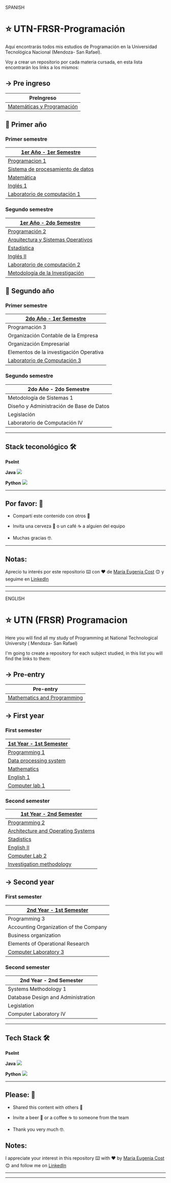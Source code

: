 SPANISH

# :star: UTN-FRSR-Programación

Aquí encontrarás todos mis estudios de Programación en la Universidad Tecnológica Nacional (Mendoza- San Rafael).

Voy a crear un repositorio por cada materia cursada, en esta lista encontrarán los links a los mismos:

## -> Pre ingreso

| PreIngreso |
| -----------|
| [Matemáticas y Programación](https://github.com/eugenia1984/UTNFRSR-ingreso) |

## :book: Primer año

### Primer semestre

| [**1er Año - 1er Semestre**](https://github.com/eugenia1984/UTN-FRSR-Programacion/tree/main/01_year/01_semester) |
| ---------------------- |
| [Programacion 1](https://github.com/eugenia1984/UTN-FRSR-Programacion/tree/main/01_year/01_semester/prograamcion1) |
| [Sistema de procesamiento de datos](https://github.com/eugenia1984/UTN-FRSR-Programacion/tree/main/01_year/01_semester/sdpd) |
| [Matemática](https://github.com/eugenia1984/UTN-FRSR-Programacion/tree/main/01_year/01_semester/matematica1) |
| [Inglés 1](https://github.com/eugenia1984/UTN-FRSR-Programacion/tree/main/01_year/01_semester/ingles) |
| [Laboratorio de computación 1](https://github.com/eugenia1984/UTN-FRSR-Programacion/tree/main/01_year/01_semester/laboratorio1) |

### Segundo semestre

| [**1er Año - 2do Semestre**](https://github.com/eugenia1984/UTN-FRSR-Programacion-1year-2semester) |
| ---------------------- |
| [Programación 2](https://github.com/eugenia1984/UTN-FRSR-Programacion-1year-2semester/tree/main/programacion2) |
| [Arquitectura y Sistemas Operativos](https://github.com/eugenia1984/UTN-FRSR-Programacion-1year-2semester/tree/main/arquitectura_sistemas_operativos) |
| [Estadística](https://github.com/eugenia1984/UTN-FRSR-Programacion-1year-2semester/tree/main/estadistica) |
| [Inglés II](https://github.com/eugenia1984/UTN-FRSR-Programacion-1year-2semester/tree/main/ingles2) |
| [Laboratorio de computación 2](https://github.com/eugenia1984/UTN-FRSR-Programacion-1year-2semester/tree/main/laboratorio2) |
| [Metodología de la Investigación](https://github.com/eugenia1984/UTN-FRSR-Programacion-1year-2semester/tree/main/metodologia_investigacion) |


## :book: Segundo año


### Primer semestre

| [**2do Año - 1er Semestre**](https://github.com/eugenia1984/UTN-FRSR-Programacion/tree/main/2do_anio_1er_semestre) |
| ---------------------- |
| Programación 3 |
| Organización Contable de la Empresa |
| Organización Empresarial |
| Elementos de la investigación Operativa |
| [Laboratorio de Computación 3](https://github.com/eugenia1984/UTN-FRSR-Programacion/tree/main/2do_anio_1er_semestre/laboratorioIII) |


### Segundo semestre

| 2do Año - 2do Semestre |
| ---------------------- |
| Metodología de Sistemas 1 |
| Diseño y Administración de Base de Datos |
| Legislación |
| Laboratorio de Computación IV |

---

## Stack teconológico 🛠️

**PseInt**

**Java** <img src="https://img.icons8.com/color/48/000000/java-coffee-cup-logo--v1.png"/>

**Python** <img src="https://img.icons8.com/color/48/000000/python--v1.png"/>

---


## Por favor: 🎁

- Compartí este contenido con otros 📢

- Invita una cerveza 🍺 o un café ☕ a alguien del equipo

- Muchas gracias 🤓.


---

## Notas: 

Aprecio tu interés por este repositorio ⌨️ con ❤️ de [María Eugenia Cost](https://github.com/eugenia1984)  😊 y seguime en [LinkedIn](https://www.linkedin.com/in/maríaeugeniacosta/)

---
---



ENGLISH 

# :star: UTN (FRSR) Programacion

Here you will find all my study of Programming at  National Technological University ( Mendoza- San Rafael)

I'm going to create a repository for each subject studied, in this list you will find the links to them:

## -> Pre-entry

| Pre-entry |
| --------- |
|  [Mathematics and Programming](https://github.com/eugenia1984/UTN-FRSR-Programacion/tree/main/pre) |

## -> First year

### First semester

| [**1st Year - 1st Semester**](https://github.com/eugenia1984/UTN-FRSR-Programacion/tree/main/01_year/01_semester) |
| ----------------------- |
| [Programming 1](https://github.com/eugenia1984/UTN-FRSR-Programacion/tree/main/01_year/01_semester/prograamcion1) |
|  [Data processing system](https://github.com/eugenia1984/UTN-FRSR-Programacion/tree/main/01_year/01_semester/sdpd) |
| [Mathematics](https://github.com/eugenia1984/UTN-FRSR-Programacion/tree/main/01_year/01_semester/matematica1) |
| [English 1](https://github.com/eugenia1984/UTN-FRSR-Programacion/tree/main/01_year/01_semester/ingles) |
| [Computer lab 1](https://github.com/eugenia1984/UTN-FRSR-Programacion/tree/main/01_year/01_semester/laboratorio1) |

### Second semester

| [**1st Year - 2nd Semester**](https://github.com/eugenia1984/UTN-FRSR-Programacion-1year-2semester) |
| ----------------------- |
| [Programming 2](https://github.com/eugenia1984/UTN-FRSR-Programacion-1year-2semester/tree/main/programacion2) |
| [Architecture and Operating Systems](https://github.com/eugenia1984/UTN-FRSR-Programacion-1year-2semester/tree/main/arquitectura_sistemas_operativos) |
| [Stadistics](https://github.com/eugenia1984/UTN-FRSR-Programacion-1year-2semester/tree/main/estadistica) |
| [English II](https://github.com/eugenia1984/UTN-FRSR-Programacion-1year-2semester/tree/main/ingles2) |
| [Computer Lab 2](https://github.com/eugenia1984/UTN-FRSR-Programacion-1year-2semester/tree/main/laboratorio2) |
| [Investigation methodology](https://github.com/eugenia1984/UTN-FRSR-Programacion-1year-2semester/tree/main/metodologia_investigacion) |


## -> Second year


### First semester

| [**2nd Year - 1st Semester**](https://github.com/eugenia1984/UTN-FRSR-Programacion/tree/main/2do_anio_1er_semestre) |
| ----------------------- |
| Programming 3 |
| Accounting Organization of the Company |
| Business organization |
| Elements of Operational Research |
| [Computer Laboratory 3](https://github.com/eugenia1984/UTN-FRSR-Programacion/tree/main/2do_anio_1er_semestre/laboratorioIII) |


### Second semester

| 2nd Year - 2nd Semester |
| ----------------------- |
| Systems Methodology 1 |
| Database Design and Administration |
| Legislation |
| Computer Laboratory IV |


---

## Tech Stack 🛠️

**PseInt**

**Java** <img src="https://img.icons8.com/color/48/000000/java-coffee-cup-logo--v1.png"/>

**Python** <img src="https://img.icons8.com/color/48/000000/python--v1.png"/>

---


## Please: 🎁

- Shared this content with others 📢

- Invite a beer 🍺 or a coffee ☕ to someone from the team

- Thank you very much 🤓.


## Notes: 

I appreciate your interest in this repository ⌨️ with ❤️ by [María Eugenia Cost](https://github.com/eugenia1984)  😊 and follow me on [LinkedIn](https://www.linkedin.com/in/maríaeugeniacosta/)



---
---




